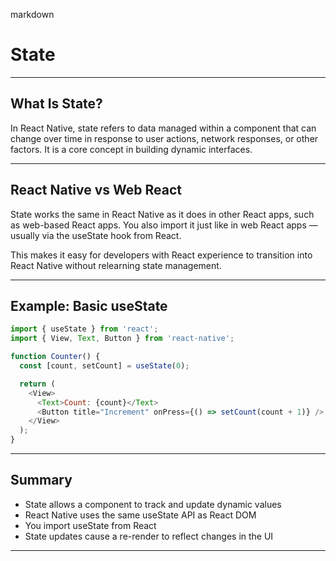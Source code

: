 markdown
# State

---

## What Is State?

In React Native, state refers to data managed within a component that can change over time in response to user actions, network responses, or other factors. It is a core concept in building dynamic interfaces.

---

## React Native vs Web React

State works the same in React Native as it does in other React apps, such as web-based React apps. You also import it just like in web React apps — usually via the <span class="codeSnip">useState</span> hook from React.

This makes it easy for developers with React experience to transition into React Native without relearning state management.

---

## Example: Basic useState

```javascript
import { useState } from 'react';
import { View, Text, Button } from 'react-native';

function Counter() {
  const [count, setCount] = useState(0);

  return (
    <View>
      <Text>Count: {count}</Text>
      <Button title="Increment" onPress={() => setCount(count + 1)} />
    </View>
  );
}
```

---

## Summary

- State allows a component to track and update dynamic values
- React Native uses the same <span class="codeSnip">useState</span> API as React DOM
- You import <span class="codeSnip">useState</span> from React
- State updates cause a re-render to reflect changes in the UI

---
